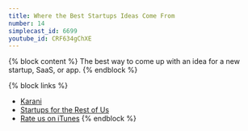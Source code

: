```yaml
---
title: Where the Best Startups Ideas Come From
number: 14
simplecast_id: 6699
youtube_id: CRF634gChXE
---
```

{% block content %}
The best way to come up with an idea for a new startup, SaaS, or app.
{% endblock %}

{% block links %}
- [Karani](https://karaniapp.com/)
- [Startups for the Rest of Us](http://www.startupsfortherestofus.com/)
- [Rate us on iTunes](https://itunes.apple.com/us/podcast/the-five-minute-geek-show/id952727637)
{% endblock %}
